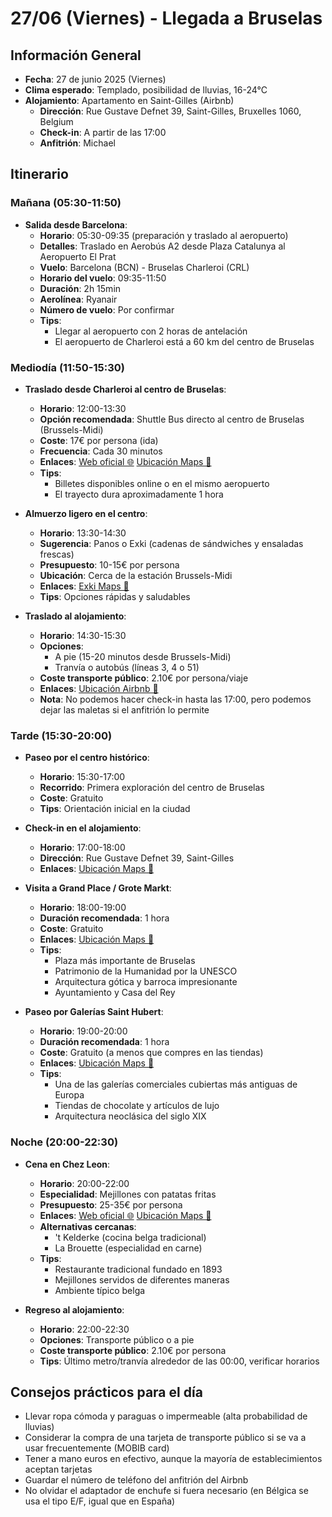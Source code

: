# 27/06 (Viernes) - Llegada a Bruselas

## Información General
- **Fecha**: 27 de junio 2025 (Viernes)
- **Clima esperado**: Templado, posibilidad de lluvias, 16-24°C
- **Alojamiento**: Apartamento en Saint-Gilles (Airbnb)
  * **Dirección**: Rue Gustave Defnet 39, Saint-Gilles, Bruxelles 1060, Belgium
  * **Check-in**: A partir de las 17:00
  * **Anfitrión**: Michael

## Itinerario

### Mañana (05:30-11:50)
* **Salida desde Barcelona**:
  * **Horario**: 05:30-09:35 (preparación y traslado al aeropuerto)
  * **Detalles**: Traslado en Aerobús A2 desde Plaza Catalunya al Aeropuerto El Prat
  * **Vuelo**: Barcelona (BCN) - Bruselas Charleroi (CRL)
  * **Horario del vuelo**: 09:35-11:50
  * **Duración**: 2h 15min
  * **Aerolínea**: Ryanair
  * **Número de vuelo**: Por confirmar
  * **Tips**: 
    * Llegar al aeropuerto con 2 horas de antelación
    * El aeropuerto de Charleroi está a 60 km del centro de Bruselas

### Mediodía (11:50-15:30)
* **Traslado desde Charleroi al centro de Bruselas**:
  * **Horario**: 12:00-13:30
  * **Opción recomendada**: Shuttle Bus directo al centro de Bruselas (Brussels-Midi)
  * **Coste**: 17€ por persona (ida)
  * **Frecuencia**: Cada 30 minutos
  * **Enlaces**: [Web oficial 🌐](https://www.brussels-city-shuttle.com) [Ubicación Maps 📍](https://www.google.com/maps/dir/?api=1&destination=Brussels+Midi+Station&travelmode=transit)
  * **Tips**: 
    * Billetes disponibles online o en el mismo aeropuerto
    * El trayecto dura aproximadamente 1 hora

* **Almuerzo ligero en el centro**:
  * **Horario**: 13:30-14:30
  * **Sugerencia**: Panos o Exki (cadenas de sándwiches y ensaladas frescas)
  * **Presupuesto**: 10-15€ por persona
  * **Ubicación**: Cerca de la estación Brussels-Midi
  * **Enlaces**: [Exki Maps 📍](https://www.google.com/maps/dir/?api=1&destination=Exki+Brussels+Midi&travelmode=walking)
  * **Tips**: Opciones rápidas y saludables

* **Traslado al alojamiento**:
  * **Horario**: 14:30-15:30
  * **Opciones**:
    * A pie (15-20 minutos desde Brussels-Midi)
    * Tranvía o autobús (líneas 3, 4 o 51)
  * **Coste transporte público**: 2.10€ por persona/viaje
  * **Enlaces**: [Ubicación Airbnb 📍](https://www.google.com/maps/dir/?api=1&destination=Rue+Gustave+Defnet+39+Saint-Gilles+Brussels&travelmode=transit)
  * **Nota**: No podemos hacer check-in hasta las 17:00, pero podemos dejar las maletas si el anfitrión lo permite

### Tarde (15:30-20:00)
* **Paseo por el centro histórico**:
  * **Horario**: 15:30-17:00
  * **Recorrido**: Primera exploración del centro de Bruselas
  * **Coste**: Gratuito
  * **Tips**: Orientación inicial en la ciudad

* **Check-in en el alojamiento**:
  * **Horario**: 17:00-18:00
  * **Dirección**: Rue Gustave Defnet 39, Saint-Gilles
  * **Enlaces**: [Ubicación Maps 📍](https://www.google.com/maps/dir/?api=1&destination=Rue+Gustave+Defnet+39+Saint-Gilles+Brussels&travelmode=transit)

* **Visita a Grand Place / Grote Markt**:
  * **Horario**: 18:00-19:00
  * **Duración recomendada**: 1 hora
  * **Coste**: Gratuito
  * **Enlaces**: [Ubicación Maps 📍](https://www.google.com/maps/dir/?api=1&destination=Grand+Place+Brussels&travelmode=transit)
  * **Tips**: 
    * Plaza más importante de Bruselas
    * Patrimonio de la Humanidad por la UNESCO
    * Arquitectura gótica y barroca impresionante
    * Ayuntamiento y Casa del Rey

* **Paseo por Galerías Saint Hubert**:
  * **Horario**: 19:00-20:00
  * **Duración recomendada**: 1 hora
  * **Coste**: Gratuito (a menos que compres en las tiendas)
  * **Enlaces**: [Ubicación Maps 📍](https://www.google.com/maps/dir/?api=1&destination=Galeries+Royales+Saint-Hubert+Brussels&travelmode=walking)
  * **Tips**: 
    * Una de las galerías comerciales cubiertas más antiguas de Europa
    * Tiendas de chocolate y artículos de lujo
    * Arquitectura neoclásica del siglo XIX

### Noche (20:00-22:30)
* **Cena en Chez Leon**:
  * **Horario**: 20:00-22:00
  * **Especialidad**: Mejillones con patatas fritas
  * **Presupuesto**: 25-35€ por persona
  * **Enlaces**: [Web oficial 🌐](https://www.chezleon.be) [Ubicación Maps 📍](https://www.google.com/maps/dir/?api=1&destination=Chez+Leon+Brussels&travelmode=walking)
  * **Alternativas cercanas**: 
    * 't Kelderke (cocina belga tradicional)
    * La Brouette (especialidad en carne)
  * **Tips**: 
    * Restaurante tradicional fundado en 1893
    * Mejillones servidos de diferentes maneras
    * Ambiente típico belga

* **Regreso al alojamiento**:
  * **Horario**: 22:00-22:30
  * **Opciones**: Transporte público o a pie
  * **Coste transporte público**: 2.10€ por persona
  * **Tips**: Último metro/tranvía alrededor de las 00:00, verificar horarios

## Consejos prácticos para el día
- Llevar ropa cómoda y paraguas o impermeable (alta probabilidad de lluvias)
- Considerar la compra de una tarjeta de transporte público si se va a usar frecuentemente (MOBIB card)
- Tener a mano euros en efectivo, aunque la mayoría de establecimientos aceptan tarjetas
- Guardar el número de teléfono del anfitrión del Airbnb
- No olvidar el adaptador de enchufe si fuera necesario (en Bélgica se usa el tipo E/F, igual que en España)
